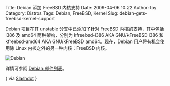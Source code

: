 Title: Debian 添加 FreeBSD 内核支持
Date: 2009-04-06 10:22
Author: toy
Category: Distros
Tags: Debian, FreeBSD, Kernel
Slug: debian-gets-freebsd-kernel-support

Debian 项目在其 unstable 分支中已添加了针对 FreeBSD 内核的支持，其中包括
i386 及 amd64 两种架构，分别为 kfreebsd-i386 AKA GNU/kFreeBSD i386 和
kfreebsd-amd64 AKA GNU/kFreeBSD amd64。现在，Debian 用户将有机会使用除
Linux 内核之外的另一种内核：FreeBSD 内核。

![Debian](http://i.linuxtoy.org/i/2008/09/debian-logo.png)

详情可参阅 [Debian
邮件列表](http://lists.debian.org/debian-devel-announce/2009/04/msg00001.html)。

{ via
[Slashdot](http://linux.slashdot.org/article.pl?sid=09/04/05/222239) }
